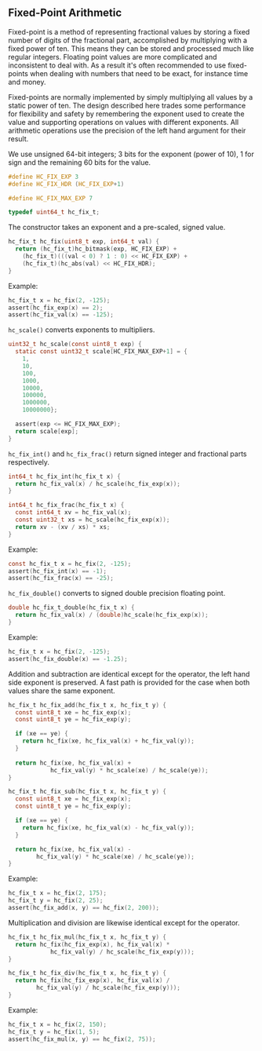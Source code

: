 ## Fixed-Point Arithmetic
Fixed-point is a method of representing fractional values by storing a fixed number of digits of the fractional part, accomplished by multiplying with a fixed power of ten. This means they can be stored and processed much like regular integers. Floating point values are more complicated and inconsistent to deal with. As a result it's often recommended to use fixed-points when dealing with numbers that need to be exact, for instance time and money.

Fixed-points are normally implemented by simply multiplying all values by a static power of ten. The design described here trades some performance for flexibility and safety by remembering the exponent used to create the value and supporting operations on values with different exponents. All arithmetic operations use the precision of the left hand argument for their result.

We use unsigned 64-bit integers; 3 bits for the exponent (power of 10), 1 for sign and the remaining 60 bits for the value.

```C
#define HC_FIX_EXP 3
#define HC_FIX_HDR (HC_FIX_EXP+1)

#define HC_FIX_MAX_EXP 7

typedef uint64_t hc_fix_t;
```

The constructor takes an exponent and a pre-scaled, signed value.

```C
hc_fix_t hc_fix(uint8_t exp, int64_t val) {
  return (hc_fix_t)hc_bitmask(exp, HC_FIX_EXP) +
    (hc_fix_t)(((val < 0) ? 1 : 0) << HC_FIX_EXP) +
    (hc_fix_t)(hc_abs(val) << HC_FIX_HDR);
}
```

Example:
```C
hc_fix_t x = hc_fix(2, -125);
assert(hc_fix_exp(x) == 2);
assert(hc_fix_val(x) == -125);
```

`hc_scale()` converts exponents to multipliers.

```C
uint32_t hc_scale(const uint8_t exp) {
  static const uint32_t scale[HC_FIX_MAX_EXP+1] = {
    1,
    10,
    100,
    1000,
    10000,
    100000,
    1000000,
    10000000};

  assert(exp <= HC_FIX_MAX_EXP);
  return scale[exp];
}
```

`hc_fix_int()` and `hc_fix_frac()` return signed integer and fractional parts respectively.

```C
int64_t hc_fix_int(hc_fix_t x) {
  return hc_fix_val(x) / hc_scale(hc_fix_exp(x));
}

int64_t hc_fix_frac(hc_fix_t x) {
  const int64_t xv = hc_fix_val(x);
  const uint32_t xs = hc_scale(hc_fix_exp(x));
  return xv - (xv / xs) * xs;
}
```

Example:
```C
const hc_fix_t x = hc_fix(2, -125);
assert(hc_fix_int(x) == -1);
assert(hc_fix_frac(x) == -25);
```

`hc_fix_double()` converts to signed double precision floating point.

```C
double hc_fix_t_double(hc_fix_t x) {
  return hc_fix_val(x) / (double)hc_scale(hc_fix_exp(x));
}
```

Example:
```C
hc_fix_t x = hc_fix(2, -125);
assert(hc_fix_double(x) == -1.25);
```

Addition and subtraction are identical except for the operator, the left hand side exponent is preserved. A fast path is provided for the case when both values share the same exponent.

```C
hc_fix_t hc_fix_add(hc_fix_t x, hc_fix_t y) {
  const uint8_t xe = hc_fix_exp(x);
  const uint8_t ye = hc_fix_exp(y);

  if (xe == ye) {
    return hc_fix(xe, hc_fix_val(x) + hc_fix_val(y));
  }
    
  return hc_fix(xe, hc_fix_val(x) +
		    hc_fix_val(y) * hc_scale(xe) / hc_scale(ye));
}
```

```C
hc_fix_t hc_fix_sub(hc_fix_t x, hc_fix_t y) {
  const uint8_t xe = hc_fix_exp(x);
  const uint8_t ye = hc_fix_exp(y);

  if (xe == ye) {
    return hc_fix(xe, hc_fix_val(x) - hc_fix_val(y));
  }

  return hc_fix(xe, hc_fix_val(x) -
		hc_fix_val(y) * hc_scale(xe) / hc_scale(ye));
}
```

Example:
```C
hc_fix_t x = hc_fix(2, 175);
hc_fix_t y = hc_fix(2, 25);
assert(hc_fix_add(x, y) == hc_fix(2, 200));
```

Multiplication and division are likewise identical except for the operator.

```C
hc_fix_t hc_fix_mul(hc_fix_t x, hc_fix_t y) {
  return hc_fix(hc_fix_exp(x), hc_fix_val(x) *
		    hc_fix_val(y) / hc_scale(hc_fix_exp(y)));
}
```

```C
hc_fix_t hc_fix_div(hc_fix_t x, hc_fix_t y) {
  return hc_fix(hc_fix_exp(x), hc_fix_val(x) /
		hc_fix_val(y) / hc_scale(hc_fix_exp(y)));
}
```

Example:
```C
hc_fix_t x = hc_fix(2, 150);
hc_fix_t y = hc_fix(1, 5);
assert(hc_fix_mul(x, y) == hc_fix(2, 75));
```